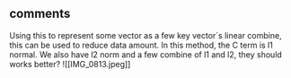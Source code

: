 ## comments 

Using this to represent some vector as a few key vector`s linear combine, this can be used to reduce data amount.
In this method, the C term is l1 normal.
We also have l2 norm and a few combine of l1 and l2, they should works better?
![[IMG_0813.jpeg]]